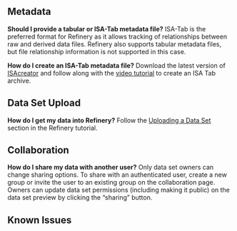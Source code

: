 ## Metadata

__Should I provide a tabular or ISA-Tab metadata file?__
  ISA-Tab is the preferred format for Refinery as it allows tracking of relationships between raw and derived data files. Refinery also supports tabular metadata files, but file relationship information is not supported in this case.

__How do I create an ISA-Tab metadata file?__
  Download the latest version of [ISAcreator][isa-creator-releases] and follow along with the [video tutorial][isa-creator-video] to create an ISA Tab archive.

## Data Set Upload

__How do I get my data into Refinery?__
  Follow the [Uploading a Data Set][data-set-upload] section in the Refinery tutorial.

## Collaboration

__How do I share my data with another user?__
  Only data set owners can change sharing options. To share
  with an authenticated user, create a new group or invite the user to an
  existing group on the collaboration page. Owners can update data set permissions (including making it public)
  on the data set preview by clicking the “sharing” button.

## Known Issues

[isa-creator-releases]: https://github.com/ISA-tools/ISAcreator/releases
[isa-creator-video]: https://www.youtube.com/watch?v=abIEtSUrJNY
[data-set-upload]: tutorial.md#2-uploading-a-data-set


